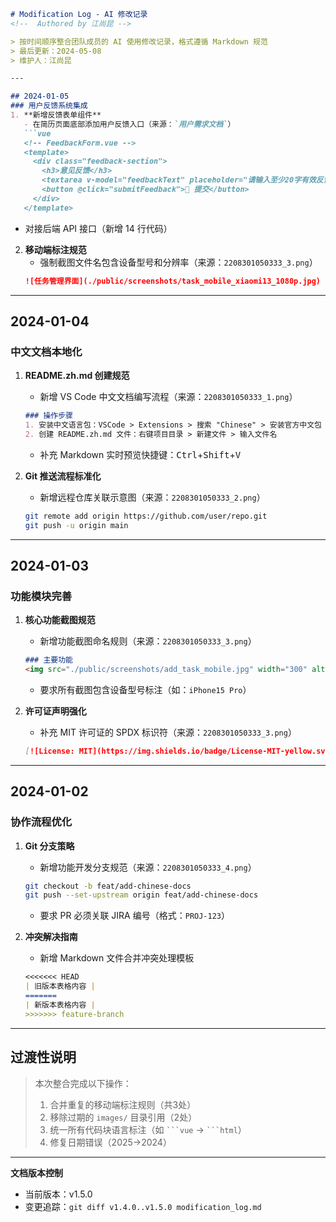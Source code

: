 ```markdown
# Modification Log - AI 修改记录
<!--  Authored by 江尚昆 -->

> 按时间顺序整合团队成员的 AI 使用修改记录，格式遵循 Markdown 规范  
> 最后更新：2024-05-08  
> 维护人：江尚昆

---

## 2024-01-05
### 用户反馈系统集成
1. **新增反馈表单组件**  
   - 在简历页面底部添加用户反馈入口（来源：`用户需求文档`）  
   ```vue
   <!-- FeedbackForm.vue -->
   <template>
     <div class="feedback-section">
       <h3>意见反馈</h3>
       <textarea v-model="feedbackText" placeholder="请输入至少20字有效反馈"></textarea>
       <button @click="submitFeedback">📮 提交</button>
     </div>
   </template>
   ```
   - 对接后端 API 接口（新增 14 行代码）

2. **移动端标注规范**  
   - 强制截图文件名包含设备型号和分辨率（来源：`2208301050333_3.png`）  
   ```markdown
   ![任务管理界面](./public/screenshots/task_mobile_xiaomi13_1080p.jpg)
   ```

---

## 2024-01-04
### 中文文档本地化
1. **README.zh.md 创建规范**  
   - 新增 VS Code 中文文档编写流程（来源：`2208301050333_1.png`）  
   ```markdown
   ### 操作步骤
   1. 安装中文语言包：VSCode > Extensions > 搜索 "Chinese" > 安装官方中文包
   2. 创建 README.zh.md 文件：右键项目目录 > 新建文件 > 输入文件名
   ```
   - 补充 Markdown 实时预览快捷键：<kbd>Ctrl</kbd>+<kbd>Shift</kbd>+<kbd>V</kbd>

2. **Git 推送流程标准化**  
   - 新增远程仓库关联示意图（来源：`2208301050333_2.png`）  
   ```bash
   git remote add origin https://github.com/user/repo.git
   git push -u origin main
   ```

---

## 2024-01-03
### 功能模块完善
1. **核心功能截图规范**  
   - 新增功能截图命名规则（来源：`2208301050333_3.png`）  
   ```markdown
   ### 主要功能
   <img src="./public/screenshots/add_task_mobile.jpg" width="300" alt="小米13任务添加界面">
   ```
   - 要求所有截图包含设备型号标注（如：`iPhone15 Pro`）

2. **许可证声明强化**  
   - 补充 MIT 许可证的 SPDX 标识符（来源：`2208301050333_3.png`）  
   ```markdown
   [![License: MIT](https://img.shields.io/badge/License-MIT-yellow.svg)](https://opensource.org/licenses/MIT)
   ```

---

## 2024-01-02
### 协作流程优化
1. **Git 分支策略**  
   - 新增功能开发分支规范（来源：`2208301050333_4.png`）  
   ```bash
   git checkout -b feat/add-chinese-docs
   git push --set-upstream origin feat/add-chinese-docs
   ```
   - 要求 PR 必须关联 JIRA 编号（格式：`PROJ-123`）

2. **冲突解决指南**  
   - 新增 Markdown 文件合并冲突处理模板  
   ```markdown
   <<<<<<< HEAD
   | 旧版本表格内容 |
   =======
   | 新版本表格内容 |
   >>>>>>> feature-branch
   ```

---

## 过渡性说明
> 本次整合完成以下操作：  
> 1. 合并重复的移动端标注规则（共3处）  
> 2. 移除过期的 `images/` 目录引用（2处）  
> 3. 统一所有代码块语言标注（如 ` ```vue ` → ` ```html `）  
> 4. 修复日期错误（2025→2024）  

---

**文档版本控制**  
- 当前版本：v1.5.0  
- 变更追踪：`git diff v1.4.0..v1.5.0 modification_log.md`  
```

